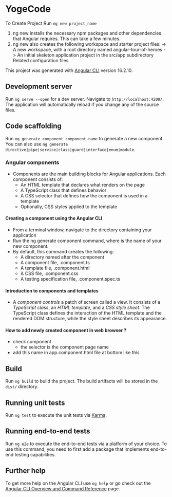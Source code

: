 # YogeCode

To Create Project Run `ng new project_name`

1. ng new installs the necessary npm packages and other dependencies that Angular requires. This can take a few minutes.
2. ng new also creates the following workspace and starter project files:
   -> A new workspace, with a root directory named angular-tour-of-heroes
   -> An initial skeleton application project in the src/app subdirectory Related configuration files

This project was generated with [Angular CLI](https://github.com/angular/angular-cli) version 16.2.10.

## Development server

Run `ng serve --open` for a dev server. Navigate to `http://localhost:4200/`. The application will automatically reload if you change any of the source files.

## Code scaffolding

Run `ng generate component component-name` to generate a new component. You can also use `ng generate directive|pipe|service|class|guard|interface|enum|module`.

### Angular components

- Components are the main building blocks for Angular applications. Each component consists of:
  - An HTML template that declares what renders on the page
  - A TypeScript class that defines behavior
  - A CSS selector that defines how the component is used in a template
  - Optionally, CSS styles applied to the template

#### Creating a component using the Angular CLI

- From a terminal window, navigate to the directory containing your application
- Run the ng generate component <component-name> command, where <component-name> is the name of your new component.
- By default, this command creates the following:
  - A directory named after the component
  - A component file, <component-name>.component.ts
  - A template file, <component-name>.component.html
  - A CSS file, <component-name>.component.css
  - A testing specification file, <component-name>.component.spec.ts

#### Introduction to components and templates

- A _component controls_ a patch of screen called a view. It consists of a _TypeScript class_, an _HTML template_, and a _CSS style sheet_. The TypeScript class defines the interaction of the HTML template and the rendered DOM structure, while the style sheet describes its appearance.

#### How to add newly created component in web browser ?

- check component
  - the selector is the component page name
- add this name in app.component.html file at bottom like this <app-home></app-home>

## Build

Run `ng build` to build the project. The build artifacts will be stored in the `dist/` directory.

## Running unit tests

Run `ng test` to execute the unit tests via [Karma](https://karma-runner.github.io).

## Running end-to-end tests

Run `ng e2e` to execute the end-to-end tests via a platform of your choice. To use this command, you need to first add a package that implements end-to-end testing capabilities.

## Further help

To get more help on the Angular CLI use `ng help` or go check out the [Angular CLI Overview and Command Reference](https://angular.io/cli) page.
